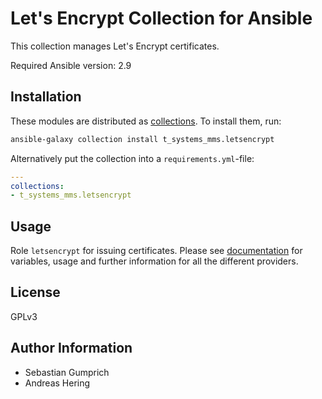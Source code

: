 # Let's Encrypt Collection for Ansible

This collection manages Let's Encrypt certificates.

Required Ansible version: 2.9

## Installation

These modules are distributed as [collections](https://docs.ansible.com/ansible/latest/user_guide/collections_using.html).
To install them, run:

```bash
ansible-galaxy collection install t_systems_mms.letsencrypt
```

Alternatively put the collection into a `requirements.yml`-file:

```yaml
---
collections:
- t_systems_mms.letsencrypt
```

## Usage

Role `letsencrypt` for issuing certificates.
Please see [documentation](docs/role-letsencrypt.md) for variables, usage and further information for all the different providers.

## License

GPLv3

## Author Information

* Sebastian Gumprich
* Andreas Hering
